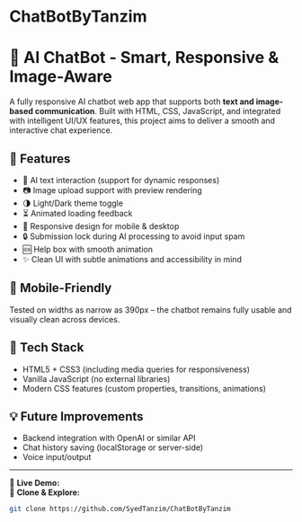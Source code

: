 # ChatBotByTanzim
# 💬 AI ChatBot - Smart, Responsive & Image-Aware

A fully responsive AI chatbot web app that supports both **text and image-based communication**. Built with HTML, CSS, JavaScript, and integrated with intelligent UI/UX features, this project aims to deliver a smooth and interactive chat experience.

## 🚀 Features

- 🧠 AI text interaction (support for dynamic responses)
- 📷 Image upload support with preview rendering
- 🌗 Light/Dark theme toggle
- ⏳ Animated loading feedback
- 🧭 Responsive design for mobile & desktop
- 🔒 Submission lock during AI processing to avoid input spam
- 🆘 Help box with smooth animation
- ✨ Clean UI with subtle animations and accessibility in mind

## 📱 Mobile-Friendly

Tested on widths as narrow as 390px – the chatbot remains fully usable and visually clean across devices.

## 🔧 Tech Stack

- HTML5 + CSS3 (including media queries for responsiveness)
- Vanilla JavaScript (no external libraries)
- Modern CSS features (custom properties, transitions, animations)

## 💡 Future Improvements

- Backend integration with OpenAI or similar API
- Chat history saving (localStorage or server-side)
- Voice input/output

---

🔗 **Live Demo:**  
📁 **Clone & Explore:**  
```bash
git clone https://github.com/SyedTanzim/ChatBotByTanzim
